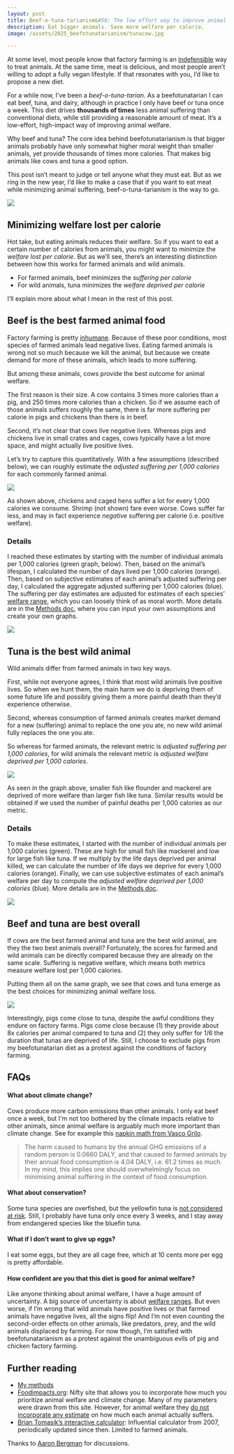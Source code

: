 ```yaml
---
layout: post
title: Beef-o-tuna-tarianism&#58; The low effort way to improve animal welfare
description: Eat bigger animals. Save more welfare per calorie.
image: /assets/2025_beefotunatarianism/tunacow.jpg

---
```


At some level, most people know that factory farming is an [indefensible](https://x.com/Chris_Said/status/1782135469200810195) way to treat animals. At the same time, meat is delicious, and most people aren’t willing to adopt a fully vegan lifestyle. If that resonates with you, I’d like to propose a new diet.

For a while now, I’ve been a _beef-o-tuna-tarian_. As a beefotunatarian I can eat beef, tuna, and dairy, although in practice I only have beef or tuna once a week. This diet drives **thousands of times** less animal suffering than conventional diets, while still providing a reasonable amount of meat. It’s a low-effort, high-impact way of improving animal welfare.

Why beef and tuna? The core idea behind beefotunatarianism is that bigger animals probably have only somewhat higher moral weight than smaller animals, yet provide thousands of times more calories. That makes big animals like cows and tuna a good option.

This post isn’t meant to judge or tell anyone what they must eat. But as we ring in the new year, I’d like to make a case that if you want to eat meat while minimizing animal suffering, beef-o-tuna-tarianism is the way to go. 

<div class="wrapper">
  <img src='/assets/2025_beefotunatarianism/tunacow.jpg' class="inner" style="position:relative border: #222 2px solid; max-width:30%;" >
</div>

## Minimizing welfare lost per calorie
Hot take, but eating animals reduces their welfare. So if you want to eat a certain number of calories from animals, you might want to minimize the _welfare lost per calorie_. But as we’ll see, there’s an interesting distinction between how this works for farmed animals and wild animals. 

* For farmed animals, beef minimizes the _suffering per calorie_
* For wild animals, tuna minimizes the _welfare deprived per calorie_

I’ll explain more about what I mean in the rest of this post.

## Beef is the best farmed animal food
Factory farming is pretty [inhumane](https://awionline.org/content/inhumane-practices-factory-farms). Because of these poor conditions, most species of farmed animals lead negative lives. Eating farmed animals is wrong not so much because we kill the animal, but because we create demand for more of these animals, which leads to more suffering.

But among these animals, cows provide the best outcome for animal welfare.

The first reason is their size. A cow contains 3 times more calories than a pig, and 250 times more calories than a chicken. So if we assume each of those animals suffers roughly the same, there is far more suffering per calorie in pigs and chickens than there is in beef.

Second, it’s not clear that cows live negative lives. Whereas pigs and chickens live in small crates and cages, cows typically have a lot more space, and might actually live positive lives.

Let’s try to capture this quantitatively. With a few assumptions (described below), we can roughly estimate the _adjusted suffering per 1,000 calories_ for each commonly farmed animal. 

<div class="wrapper">
  <img src='/assets/2025_beefotunatarianism/fig_farmed_animals_main.png' class="inner" style="position:relative border: #222 2px solid; max-width:100%;" >
</div>

As shown above, chickens and caged hens suffer a lot for every 1,000 calories we consume. Shrimp (not shown) fare even worse. Cows suffer far less, and may in fact experience _negative_ suffering per calorie (i.e. positive welfare).


### Details
I reached these estimates by starting with the number of individual animals per 1,000 calories (green graph, below). Then, based on the animal’s lifespan, I calculated the number of days lived per 1,000 calories (orange). Then, based on subjective estimates of each animal’s adjusted suffering per day, I calculated the aggregate adjusted suffering per 1,000 calories (blue). The suffering per day estimates are adjusted for estimates of each species’ [welfare range](https://rethinkpriorities.org/research-area/welfare-range-estimates/), which you can loosely think of as moral worth. More details are in the [Methods doc](https://docs.google.com/document/d/1uFxgcfYCh269Ooe-LQLaPOhOke4lrcRKPZYlZogDW34/edit?tab=t.0), where you can input your own assumptions and create your own graphs. 
<div class="wrapper">
  <img src='/assets/2025_beefotunatarianism/fig_farmed_animals_breakdown.png' class="inner" style="position:relative border: #222 2px solid; max-width:100%;" >
</div>

## Tuna is the best wild animal
Wild animals differ from farmed animals in two key ways.

First, while not everyone agrees, I think that most wild animals live positive lives. So when we hunt them, the main harm we do is depriving them of some future life and possibly giving them a more painful death than they’d experience otherwise. 

Second, whereas consumption of farmed animals creates market demand for a new (suffering) animal to replace the one you ate, no new wild animal fully replaces the one you ate.

So whereas for farmed animals, the relevant metric is _adjusted suffering per 1,000 calories_, for wild animals the relevant metric is _adjusted welfare deprived per 1,000 calories_.

<div class="wrapper">
  <img src='/assets/2025_beefotunatarianism/fig_wild_animals_main.png' class="inner" style="position:relative border: #222 2px solid; max-width:100%;" >
</div>

As seen in the graph above, smaller fish like flounder and mackerel are deprived of more welfare than larger fish like tuna. Similar results would be obtained if we used the number of painful deaths per 1,000 calories as our metric.

### Details
To make these estimates, I started with the number of individual animals per 1,000 calories (green). These are high for small fish like mackerel and low for large fish like tuna. If we multiply by the life days deprived per animal killed, we can calculate the number of life days we deprive for every 1,000 calories (orange). Finally, we can use subjective estimates of each animal’s welfare per day to compute the _adjusted welfare deprived per 1,000 calories_ (blue). More details are in the [Methods doc](https://docs.google.com/document/d/1uFxgcfYCh269Ooe-LQLaPOhOke4lrcRKPZYlZogDW34/edit?tab=t.0).
<div class="wrapper">
  <img src='/assets/2025_beefotunatarianism/fig_wild_animals_breakdown.png' class="inner" style="position:relative border: #222 2px solid; max-width:100%;" >
</div>

## Beef and tuna are best overall
If cows are the best farmed animal and tuna are the best wild animal, are they the two best animals overall? Fortunately, the scores for farmed and wild animals can be directly compared because they are already on the same scale. Suffering is negative welfare, which means both metrics measure welfare lost per 1,000 calories.

Putting them all on the same graph, we see that cows and tuna emerge as the best choices for minimizing animal welfare loss.

<div class="wrapper">
  <img src='/assets/2025_beefotunatarianism/fig_combined.png' class="inner" style="position:relative border: #222 2px solid; max-width:100%;" >
</div>

Interestingly, pigs come close to tuna, despite the awful conditions they endure on factory farms. Pigs come close because (1) they provide about 8x calories per animal compared to tuna and (2) they only suffer for 1/6 the duration that tunas are deprived of life. Still, I choose to exclude pigs from my beefotunatarian diet as a protest against the conditions of factory farming.

## FAQs
#### What about climate change?
Cows produce more carbon emissions than other animals. I only eat beef once a week, but I'm not too bothered by the climate impacts relative to other animals, since animal welfare is arguably much more important than climate change. See for example this [napkin math from Vasco Grilo](https://forum.effectivealtruism.org/posts/FzSqMzZpmHdMAft7z/founders-pledge-s-climate-change-fund-might-be-more-cost).
> The harm caused to humans by the annual GHG emissions of a random person is 0.0660 DALY, and that caused to farmed animals by their annual food consumption is 4.04 DALY, i.e. 61.2 times as much. In my mind, this implies one should overwhelmingly focus on minimising animal suffering in the context of food consumption.

#### What about conservation?
Some tuna species are overfished, but the yellowfin tuna is [not considered at risk](https://iucn.org/news/species/202109/tuna-species-recovering-despite-growing-pressures-marine-life-iucn-red-list). Still, I probably have tuna only once every 3 weeks, and I stay away from endangered species like the bluefin tuna. 

#### What if I don’t want to give up eggs?
I eat some eggs, but they are all cage free, which at 10 cents more per egg is pretty affordable.

#### How confident are you that this diet is good for animal welfare?
Like anyone thinking about animal welfare, I have a huge amount of uncertainty. A big source of uncertainty is about [welfare ranges](https://rethinkpriorities.org/research-area/welfare-range-estimates/). But even worse, if I’m wrong that wild animals have positive lives or that farmed animals have negative lives, all the signs flip! And I’m not even counting the second-order effects on other animals, like predators, prey, and the wild animals displaced by farming. For now though, I’m satisfied with beefotunatarianism as a protest against the unambiguous evils of pig and chicken factory farming.  

## Further reading
* [My methods](https://docs.google.com/document/d/1uFxgcfYCh269Ooe-LQLaPOhOke4lrcRKPZYlZogDW34/edit?tab=t.0#heading=h.xhe9k56m8lty)
* [Foodimpacts.org](http://Foodimpacts.org): Nifty site that allows you to incorporate how much you prioritize animal welfare and climate change. Many of my parameters were drawn from this site. However, for animal welfare they [do not incorporate any estimate](https://docs.google.com/document/d/1uFxgcfYCh269Ooe-LQLaPOhOke4lrcRKPZYlZogDW34/edit?tab=t.0#heading=h.t0tbvjww5ms7) on how much each animal actually suffers.
* [Brian Tomasik’s interactive calculator](https://reducing-suffering.org/how-much-direct-suffering-is-caused-by-various-animal-foods/): Influential calculator from 2007, periodically updated since then. Limited to farmed animals.

<div class="caption">Thanks to <a href="https://x.com/AaronBergman18">Aaron Bergman</a> for discussions.
</div>